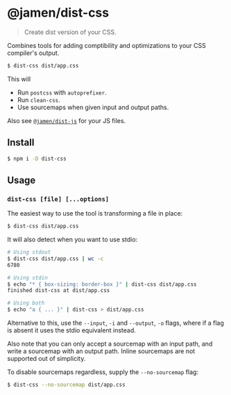 
# @jamen/dist-css

> Create dist version of your CSS.

Combines tools for adding comptibility and optimizations to your CSS compiler's
output.

```sh
$ dist-css dist/app.css
```

This will

- Run `postcss` with `autoprefixer`.
- Run `clean-css`.
- Use sourcemaps when given input and output paths.

Also see [`@jamen/dist-js`](https://github.com/jamen/dist-js) for your JS files.

## Install

```sh
$ npm i -D dist-css
```

## Usage

### `dist-css [file] [...options]`

The easiest way to use the tool is transforming a file in place:

```sh
$ dist-css dist/app.css
```

It will also detect when you want to use stdio:

```sh
# Using stdout
$ dist-css dist/app.css | wc -c
6780

# Using stdin
$ echo "* { box-sizing: border-box }" | dist-css dist/app.css
finished dist-css at dist/app.css

# Using both
$ echo "a { ... }" | dist-css > dist/app.css
```

Alternative to this, use the `--input`, `-i` and `--output`, `-o` flags, where
if a flag is absent it uses the stdio equivalent instead.

Also note that you can only accept a sourcemap with an input path, and write a
sourcemap with an output path.  Inline sourcemaps are not supported out of
simplicity.

To disable sourcemaps regardless, supply the `--no-sourcemap` flag:

```sh
$ dist-css --no-sourcemap dist/app.css
```
